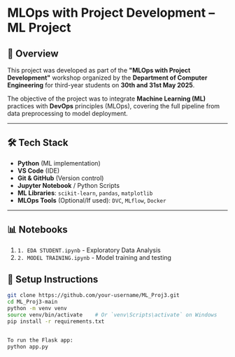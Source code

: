 # MLOps with Project Development – ML Project

## 📌 Overview

This project was developed as part of the **"MLOps with Project Development"** workshop organized by the **Department of Computer Engineering** for third-year students on **30th and 31st May 2025**.

The objective of the project was to integrate **Machine Learning (ML)** practices with **DevOps** principles (MLOps), covering the full pipeline from data preprocessing to model deployment.

---

## 🛠 Tech Stack

- **Python** (ML implementation)
- **VS Code** (IDE)
- **Git & GitHub** (Version control)
- **Jupyter Notebook** / Python Scripts
- **ML Libraries**: `scikit-learn`, `pandas`, `matplotlib`
- **MLOps Tools** (Optional/If used): `DVC`, `MLflow`, `Docker`

---

## 📊 Notebooks

1. `1. EDA STUDENT.ipynb` - Exploratory Data Analysis
2. `2. MODEL TRAINING.ipynb` - Model training and testing


## 🔧 Setup Instructions

```bash
git clone https://github.com/your-username/ML_Proj3.git
cd ML_Proj3-main
python -m venv venv
source venv/bin/activate    # Or `venv\Scripts\activate` on Windows
pip install -r requirements.txt


To run the Flask app:
python app.py

